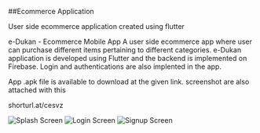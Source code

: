 ##Ecommerce Application

User side ecommerce application created using flutter

e-Dukan - Ecommerce Mobile App A user side ecommerce app where user can purchase different
items pertaining to different categories. e-Dukan application is developed using Flutter 
and the backend is implemented on Firebase. Login and authentications are also implented in the app.

App .apk file is available to download at the given link. screenshot are also attached with this

shorturl.at/cesvz


![Splash Screen](https://drive.google.com/file/d/1Oryl42dKqyVNKKzu_Z3MO5iL_x9DC_6j/view?usp=share_link)
![Login Screen](https://drive.google.com/file/d/1bs81R1rwRkiXlWoS5C47PPmbvci6vrZZ/view?usp=share_link)
![Signup Screen](https://drive.google.com/file/d/1rUw5-WVrDpFU1AuzM-PfPegMT5F_ryHx/view?usp=share_link)

